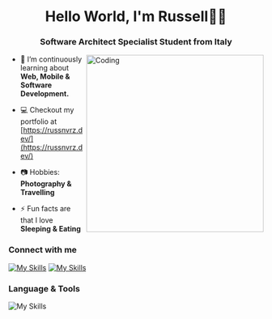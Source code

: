 <h1 align="center">Hello World, I'm Russell👋🏻</h1>
<h3 align="center">Software Architect Specialist Student from Italy</h3>
<img align="right" alt="Coding" width="350" src="https://media4.giphy.com/media/2IudUHdI075HL02Pkk/giphy.gif?cid=ecf05e47p8q7qwog45b2ud6y98cz6h5rv7hfaiyb8a3ry6fv&ep=v1_gifs_search&rid=giphy.gif&ct=g">

- 🌱 I’m continuously learning about **Web, Mobile & Software Development.**

- 💻 Checkout my portfolio at [https://russnvrz.dev/](https://russnvrz.dev/)

- 📷 Hobbies: **Photography & Travelling**

- ⚡ Fun facts are that I love **Sleeping & Eating**

### Connect with me

[![My Skills](https://skillicons.dev/icons?i=linkedin)](https://www.linkedin.com/in/russell-shane-navarez/)
[![My Skills](https://skillicons.dev/icons?i=instagram)](https://www.instagram.com/russnvrz/)

### Language & Tools

![My Skills](https://skillicons.dev/icons?i=androidstudio,angular,bash,bootstrap,cs,html,css,js,docker,figma,firebase,git,java,linux,mongodb,mysql,notion,py,react,spring,supabase,postman,vue,swift)
